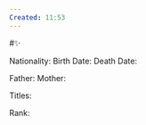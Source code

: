 ```yaml
---
Created: 11:53
---
```


#✨ 

Nationality:
Birth Date:
Death Date:

Father:
Mother:

Titles:

Rank:

